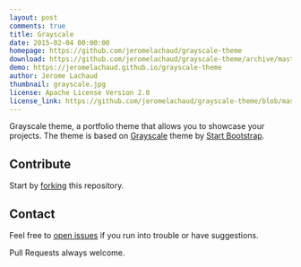 ```yaml
---
layout: post
comments: true
title: Grayscale
date: 2015-02-04 00:00:00
homepage: https://github.com/jeromelachaud/grayscale-theme
download: https://github.com/jeromelachaud/grayscale-theme/archive/master.zip
demo: https://jeromelachaud.github.io/grayscale-theme
author: Jerome Lachaud
thumbnail: grayscale.jpg
license: Apache License Version 2.0
license_link: https://github.com/jeromelachaud/grayscale-theme/blob/master/LICENCE
---
```


Grayscale theme, a portfolio theme that allows you to showcase your projects. The theme is based on [Grayscale](https://startbootstrap.com/templates/grayscale/) theme by [Start Bootstrap](https://startbootstrap.com/).

## Contribute

Start by [forking](https://github.com/jeromelachaud/grayscale-theme/fork) this repository.

## Contact

Feel free to [open issues](https://github.com/jeromelachaud/grayscale-theme/issues/new) if you run into trouble or have suggestions.

Pull Requests always welcome.
